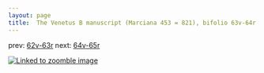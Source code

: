 ```yaml
---
layout: page
title:  The Venetus B manuscript (Marciana 453 = 821), bifolio 63v-64r
---
```


prev: [62v-63r](../62v-63r/) next: [64v-65r](../64v-65r/)



[![Linked to zoomble image](http://www.homermultitext.org/iipsrv?IIIF=/project/homer/pyramidal/deepzoom/hmt/vbbifolio/v1/vb_63v_64r.tif/full/2000,/0/default.jpg)](http://www.homermultitext.org/ict2/?urn=urn:cite2:hmt:vbbifolio.v1:vb_63v_64r)

